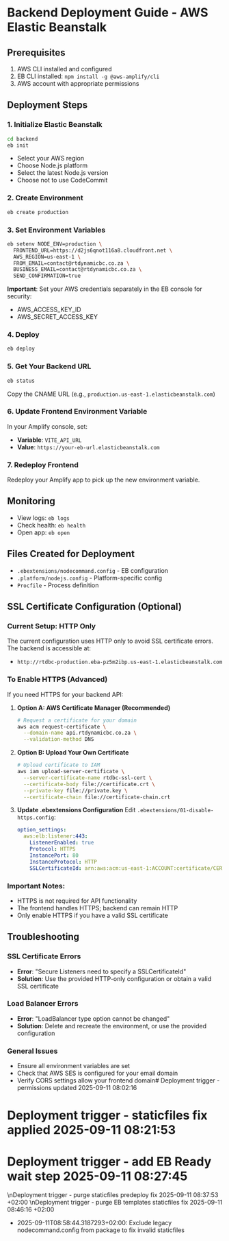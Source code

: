 # Backend Deployment Guide - AWS Elastic Beanstalk

## Prerequisites
1. AWS CLI installed and configured
2. EB CLI installed: `npm install -g @aws-amplify/cli`
3. AWS account with appropriate permissions

## Deployment Steps

### 1. Initialize Elastic Beanstalk
```bash
cd backend
eb init
```
- Select your AWS region
- Choose Node.js platform
- Select the latest Node.js version
- Choose not to use CodeCommit

### 2. Create Environment
```bash
eb create production
```

### 3. Set Environment Variables
```bash
eb setenv NODE_ENV=production \
  FRONTEND_URL=https://d2js6qnot116a8.cloudfront.net \
  AWS_REGION=us-east-1 \
  FROM_EMAIL=contact@rtdynamicbc.co.za \
  BUSINESS_EMAIL=contact@rtdynamicbc.co.za \
  SEND_CONFIRMATION=true
```

**Important**: Set your AWS credentials separately in the EB console for security:
- AWS_ACCESS_KEY_ID
- AWS_SECRET_ACCESS_KEY

### 4. Deploy
```bash
eb deploy
```

### 5. Get Your Backend URL
```bash
eb status
```
Copy the CNAME URL (e.g., `production.us-east-1.elasticbeanstalk.com`)

### 6. Update Frontend Environment Variable
In your Amplify console, set:
- **Variable**: `VITE_API_URL`
- **Value**: `https://your-eb-url.elasticbeanstalk.com`

### 7. Redeploy Frontend
Redeploy your Amplify app to pick up the new environment variable.

## Monitoring
- View logs: `eb logs`
- Check health: `eb health`
- Open app: `eb open`

## Files Created for Deployment
- `.ebextensions/nodecommand.config` - EB configuration
- `.platform/nodejs.config` - Platform-specific config
- `Procfile` - Process definition

## SSL Certificate Configuration (Optional)

### Current Setup: HTTP Only
The current configuration uses HTTP only to avoid SSL certificate errors. The backend is accessible at:
- `http://rtdbc-production.eba-pz5m2ibp.us-east-1.elasticbeanstalk.com`

### To Enable HTTPS (Advanced)
If you need HTTPS for your backend API:

1. **Option A: AWS Certificate Manager (Recommended)**
   ```bash
   # Request a certificate for your domain
   aws acm request-certificate \
     --domain-name api.rtdynamicbc.co.za \
     --validation-method DNS
   ```

2. **Option B: Upload Your Own Certificate**
   ```bash
   # Upload certificate to IAM
   aws iam upload-server-certificate \
     --server-certificate-name rtdbc-ssl-cert \
     --certificate-body file://certificate.crt \
     --private-key file://private.key \
     --certificate-chain file://certificate-chain.crt
   ```

3. **Update .ebextensions Configuration**
   Edit `.ebextensions/01-disable-https.config`:
   ```yaml
   option_settings:
     aws:elb:listener:443:
       ListenerEnabled: true
       Protocol: HTTPS
       InstancePort: 80
       InstanceProtocol: HTTP
       SSLCertificateId: arn:aws:acm:us-east-1:ACCOUNT:certificate/CERT-ID
   ```

### Important Notes:
- HTTPS is not required for API functionality
- The frontend handles HTTPS; backend can remain HTTP
- Only enable HTTPS if you have a valid SSL certificate

## Troubleshooting

### SSL Certificate Errors
- **Error**: "Secure Listeners need to specify a SSLCertificateId"
- **Solution**: Use the provided HTTP-only configuration or obtain a valid SSL certificate

### Load Balancer Errors
- **Error**: "LoadBalancer type option cannot be changed"
- **Solution**: Delete and recreate the environment, or use the provided configuration

### General Issues
- Ensure all environment variables are set
- Check that AWS SES is configured for your email domain
- Verify CORS settings allow your frontend domain# Deployment trigger - permissions updated 2025-09-11 08:02:16

# Deployment trigger - staticfiles fix applied 2025-09-11 08:21:53

# Deployment trigger - add EB Ready wait step 2025-09-11 08:27:45
\nDeployment trigger - purge staticfiles predeploy fix 2025-09-11 08:37:53 +02:00
\nDeployment trigger - purge EB templates staticfiles fix 2025-09-11 08:46:16 +02:00
- 2025-09-11T08:58:44.3187293+02:00: Exclude legacy nodecommand.config from package to fix invalid staticfiles
